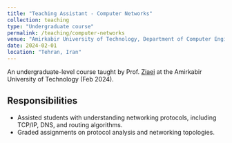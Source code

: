 ```yaml
---
title: "Teaching Assistant - Computer Networks"
collection: teaching
type: "Undergraduate course"
permalink: /teaching/computer-networks
venue: "Amirkabir University of Technology, Department of Computer Engineering"
date: 2024-02-01
location: "Tehran, Iran"
---
```

An undergraduate-level course taught by Prof. [Ziaei](https://www.researchgate.net/profile/Fatemeh-Ziaeetabar) at the Amirkabir University of Technology (Feb 2024).

## Responsibilities

- Assisted students with understanding networking protocols, including TCP/IP, DNS, and routing algorithms.
- Graded assignments on protocol analysis and networking topologies.
